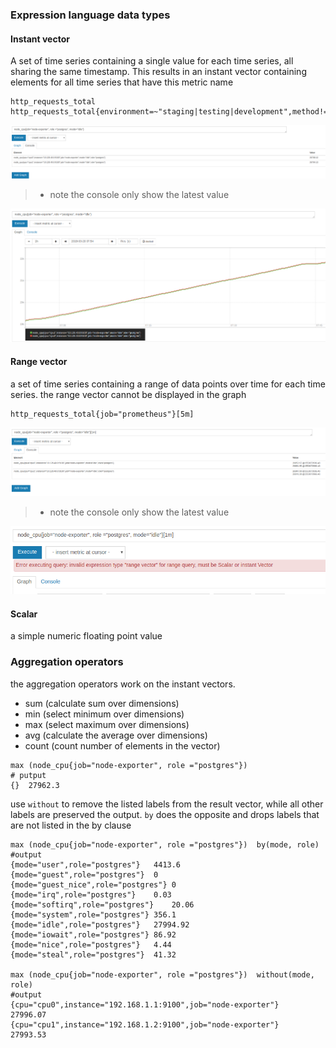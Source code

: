 ### Expression language data types

#### Instant vector
A set of time series containing a single value for each time series, all sharing the same timestamp. This results in an instant vector containing elements for all time series that have this metric name

```
http_requests_total
http_requests_total{environment=~"staging|testing|development",method!="GET"}
```
![](../dist/p_instant_vector_20190320163000.png)

> * note the console only show the latest value



![](../dist/p_instant_vector_20190320167000.png)


#### Range vector 
a set of time series containing a range of data points over time for each time series.
the range vector cannot be displayed in the graph

```
http_requests_total{job="prometheus"}[5m]
```

![](../dist/p_range_vector_20190320167000.png)

> * note the console only show the latest value

![](../dist/p_range_vector_20190320168000.png)

#### Scalar 
a simple numeric floating point value


### Aggregation operators

the aggregation operators work on the instant vectors.

- sum (calculate sum over dimensions)
- min (select minimum over dimensions)
- max (select maximum over dimensions)
- avg (calculate the average over dimensions)
- count (count number of elements in the vector)

```
max (node_cpu{job="node-exporter", role ="postgres"}) 
# putput
{}	27962.3
```
use `without` to remove the listed labels from the result vector, while all other labels are preserved the output. `by` does the opposite and drops labels that are not listed in the by clause

```
max (node_cpu{job="node-exporter", role ="postgres"})  by(mode, role)
#output
{mode="user",role="postgres"}	4413.6
{mode="guest",role="postgres"}	0
{mode="guest_nice",role="postgres"}	0
{mode="irq",role="postgres"}	0.03
{mode="softirq",role="postgres"}	20.06
{mode="system",role="postgres"}	356.1
{mode="idle",role="postgres"}	27994.92
{mode="iowait",role="postgres"}	86.92
{mode="nice",role="postgres"}	4.44
{mode="steal",role="postgres"}	41.32

max (node_cpu{job="node-exporter", role ="postgres"})  without(mode, role)
#output
{cpu="cpu0",instance="192.168.1.1:9100",job="node-exporter"}	27996.07
{cpu="cpu1",instance="192.168.1.2:9100",job="node-exporter"}	27993.53

